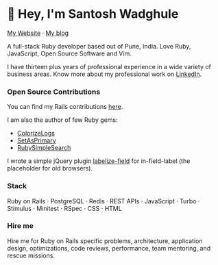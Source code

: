 # 👋 Hey, I'm Santosh Wadghule

[My Website](https://mechanicles.com) · [My blog](https://blog.mechanicles.com)

A full-stack Ruby developer based out of Pune, India. Love Ruby, JavaScript, 
Open Source Software and Vim.

I have thirteen plus years of professional experience in a wide variety of 
business areas. Know more about my professional work on 
[LinkedIn](https://www.linkedin.com/in/santosh-wadghule).

### Open Source Contributions

You can find my Rails contributions [here](http://contributors.rubyonrails.org/contributors/santosh-wadghule/commits).

I am also the author of few Ruby gems:

- [ColorizeLogs](https://github.com/mechanicles/colorize_logs)
- [SetAsPrimary](https://github.com/mechanicles/set_as_primary)
- [RubySimpleSearch](https://github.com/mechanicles/ruby_simple_search)

I wrote a simple jQuery plugin [labelize-field](https://github.com/mechanicles/labelize-field)
for in-field-label (the placeholder for old browsers).

### Stack
Ruby on Rails · PostgreSQL · Redis · REST APIs · JavaScript · Turbo · Stimulus · Minitest · RSpec · CSS · HTML

### Hire me

Hire me for Ruby on Rails specific problems, architecture, application design,
optimizations, code reviews, performance, team mentoring, and rescue missions.